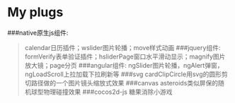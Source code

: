 # My plugs
> 
###native原生js组件:
> calendar日历插件；wslider图片轮播；move样式动画
###jquery组件:
> formVerify表单验证插件；hsliderPage窗口水平滑动显示；magnify图片放大镜；page分页
###angular组件:
> ngSlider图片轮播，ngAlert弹窗，ngLoadScroll上拉加载下拉刷新等
###svg
> cardClipCircle用svg的圆形剪切路径做的一个图片镜头缩放式效果
###canvas
> asteroids类似屏保的随机球型物理碰撞效果
###cocos2d-js
> 糖果消除小游戏
